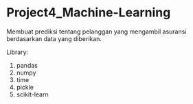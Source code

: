 # Project4_Machine-Learning

Membuat prediksi tentang pelanggan yang mengambil asuransi berdasarkan data yang diberikan.

Library:
1. pandas
2. numpy
3. time
4. pickle
5. scikit-learn
